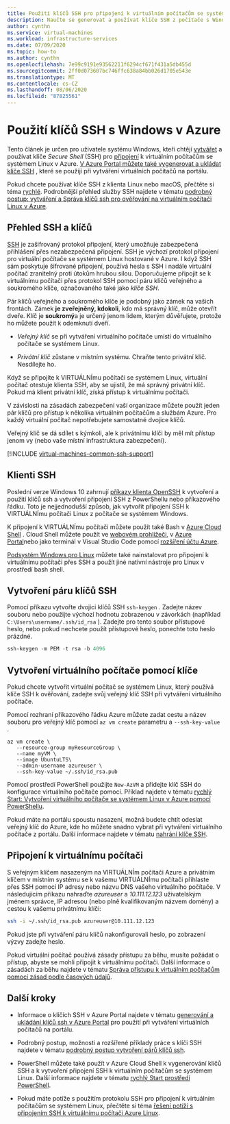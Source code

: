 ```yaml
---
title: Použití klíčů SSH pro připojení k virtuálním počítačům se systémem Linux
description: Naučte se generovat a používat klíče SSH z počítače s Windows pro připojení k virtuálnímu počítači se systémem Linux v Azure.
author: cynthn
ms.service: virtual-machines
ms.workload: infrastructure-services
ms.date: 07/09/2020
ms.topic: how-to
ms.author: cynthn
ms.openlocfilehash: 7e99c9191e93562211f6294cf671f431a5db455d
ms.sourcegitcommit: 2ff0d073607bc746ffc638a84bb026d1705e543e
ms.translationtype: MT
ms.contentlocale: cs-CZ
ms.lasthandoff: 08/06/2020
ms.locfileid: "87825561"
---
```

# <a name="how-to-use-ssh-keys-with-windows-on-azure"></a>Použití klíčů SSH s Windows v Azure

Tento článek je určen pro uživatele systému Windows, kteří chtějí [vytvářet](#create-an-ssh-key-pair) a používat klíče *Secure Shell* (SSH) pro [připojení](#connect-to-your-vm) k virtuálním počítačům se systémem Linux v Azure. [V Azure Portal můžete také vygenerovat a ukládat klíče SSH](../ssh-keys-portal.md) , které se použijí při vytváření virtuálních počítačů na portálu.


Pokud chcete používat klíče SSH z klienta Linux nebo macOS, přečtěte si téma [rychlé](mac-create-ssh-keys.md). Podrobnější přehled služby SSH najdete v tématu [podrobný postup: vytváření a Správa klíčů ssh pro ověřování na virtuálním počítači Linux v Azure](create-ssh-keys-detailed.md).

## <a name="overview-of-ssh-and-keys"></a>Přehled SSH a klíčů

[SSH](https://www.ssh.com/ssh/) je zašifrovaný protokol připojení, který umožňuje zabezpečená přihlášení přes nezabezpečená připojení. SSH je výchozí protokol připojení pro virtuální počítače se systémem Linux hostované v Azure. I když SSH sám poskytuje šifrované připojení, používá hesla s SSH i nadále virtuální počítač zranitelný proti útokům hrubou silou. Doporučujeme připojit se k virtuálnímu počítači přes protokol SSH pomocí páru klíčů veřejného a soukromého klíče, označovaného také jako *klíče SSH*. 

Pár klíčů veřejného a soukromého klíče je podobný jako zámek na vašich frontách. Zámek **je zveřejněný, kdokoli**, kdo má správný klíč, může otevřít dveře. Klíč je **soukromý**a je určený jenom lidem, kterým důvěřujete, protože ho můžete použít k odemknutí dveří. 

- *Veřejný klíč* se při vytváření virtuálního počítače umístí do virtuálního počítače se systémem Linux. 

- *Privátní klíč* zůstane v místním systému. Chraňte tento privátní klíč. Nesdílejte ho.

Když se připojíte k VIRTUÁLNÍmu počítači se systémem Linux, virtuální počítač otestuje klienta SSH, aby se ujistil, že má správný privátní klíč. Pokud má klient privátní klíč, získá přístup k virtuálnímu počítači. 

V závislosti na zásadách zabezpečení vaší organizace můžete použít jeden pár klíčů pro přístup k několika virtuálním počítačům a službám Azure. Pro každý virtuální počítač nepotřebujete samostatné dvojice klíčů. 

Veřejný klíč se dá sdílet s kýmkoli, ale k privátnímu klíči by měl mít přístup jenom vy (nebo vaše místní infrastruktura zabezpečení).

[!INCLUDE [virtual-machines-common-ssh-support](../../../includes/virtual-machines-common-ssh-support.md)]

## <a name="ssh-clients"></a>Klienti SSH

Poslední verze Windows 10 zahrnují [příkazy klienta OpenSSH](https://blogs.msdn.microsoft.com/commandline/2018/03/07/windows10v1803/) k vytvoření a použití klíčů ssh a vytvoření připojení SSH z PowerShellu nebo příkazového řádku. Toto je nejjednodušší způsob, jak vytvořit připojení SSH k VIRTUÁLNÍmu počítači Linux z počítače se systémem Windows. 

K připojení k VIRTUÁLNÍmu počítači můžete použít také Bash v [Azure Cloud Shell](../../cloud-shell/overview.md) . Cloud Shell můžete použít ve [webovém prohlížeči](https://shell.azure.com/bash), v [Azure Portal](https://portal.azure.com)nebo jako terminál v Visual Studio Code pomocí [rozšíření účtu Azure](https://marketplace.visualstudio.com/items?itemName=ms-vscode.azure-account).

[Podsystém Windows pro Linux](/windows/wsl/about) můžete také nainstalovat pro připojení k virtuálnímu počítači přes SSH a použít jiné nativní nástroje pro Linux v prostředí bash shell.

## <a name="create-an-ssh-key-pair"></a>Vytvoření páru klíčů SSH

Pomocí příkazu vytvořte dvojici klíčů SSH `ssh-keygen` . Zadejte název souboru nebo použijte výchozí hodnotu zobrazenou v závorkách (například `C:\Users\username/.ssh/id_rsa` ).  Zadejte pro tento soubor přístupové heslo, nebo pokud nechcete použít přístupové heslo, ponechte toto heslo prázdné. 

```powershell
ssh-keygen -m PEM -t rsa -b 4096
```

## <a name="create-a-vm-using-your-key"></a>Vytvoření virtuálního počítače pomocí klíče

Pokud chcete vytvořit virtuální počítač se systémem Linux, který používá klíče SSH k ověřování, zadejte svůj veřejný klíč SSH při vytváření virtuálního počítače.

Pomocí rozhraní příkazového řádku Azure můžete zadat cestu a název souboru pro veřejný klíč pomocí `az vm create` parametru a `--ssh-key-value` .

```azurecli
az vm create \
   --resource-group myResourceGroup \
   --name myVM \
   --image UbuntuLTS\
   --admin-username azureuser \
   --ssh-key-value ~/.ssh/id_rsa.pub
```

Pomocí prostředí PowerShell použijte `New-AzVM` a přidejte klíč SSH do konfigurace virtuálního počítače pomocí. Příklad najdete v tématu [rychlý Start: Vytvoření virtuálního počítače se systémem Linux v Azure pomocí PowerShellu](quick-create-powershell.md).

Pokud máte na portálu spoustu nasazení, možná budete chtít odeslat veřejný klíč do Azure, kde ho můžete snadno vybrat při vytváření virtuálního počítače z portálu. Další informace najdete v tématu [nahrání klíče SSH](../ssh-keys-portal.md#upload-an-ssh-key).


## <a name="connect-to-your-vm"></a>Připojení k virtuálnímu počítači

S veřejným klíčem nasazeným na VIRTUÁLNÍm počítači Azure a privátním klíčem v místním systému se k vašemu VIRTUÁLNÍmu počítači přihlaste přes SSH pomocí IP adresy nebo názvu DNS vašeho virtuálního počítače. V následujícím příkazu nahraďte *azureuser* a *10.111.12.123* uživatelským jménem správce, IP adresou (nebo plně kvalifikovaným názvem domény) a cestou k vašemu privátnímu klíči:

```bash
ssh -i ~/.ssh/id_rsa.pub azureuser@10.111.12.123
```

Pokud jste při vytváření páru klíčů nakonfigurovali heslo, po zobrazení výzvy zadejte heslo.

Pokud virtuální počítač používá zásady přístupu za běhu, musíte požádat o přístup, abyste se mohli připojit k virtuálnímu počítači. Další informace o zásadách za běhu najdete v tématu [Správa přístupu k virtuálním počítačům pomocí zásad podle časových údajů](../../security-center/security-center-just-in-time.md).


## <a name="next-steps"></a>Další kroky

- Informace o klíčích SSH v Azure Portal najdete v tématu [generování a ukládání klíčů ssh v Azure Portal](../ssh-keys-portal.md) pro použití při vytváření virtuálních počítačů na portálu.

- Podrobný postup, možnosti a rozšířené příklady práce s klíči SSH najdete v tématu [podrobný postup vytvoření párů klíčů ssh](create-ssh-keys-detailed.md).

- PowerShell můžete také použít v Azure Cloud Shell k vygenerování klíčů SSH a k vytvoření připojení SSH k virtuálním počítačům se systémem Linux. Další informace najdete v tématu [rychlý Start prostředí PowerShell](../../cloud-shell/quickstart-powershell.md#ssh).

- Pokud máte potíže s použitím protokolu SSH pro připojení k virtuálním počítačům se systémem Linux, přečtěte si téma [řešení potíží s připojením SSH k virtuálnímu počítači Azure Linux](../troubleshooting/troubleshoot-ssh-connection.md?toc=/azure/virtual-machines/linux/toc.json).